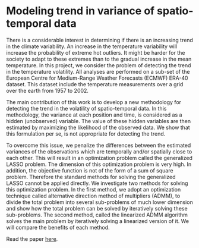 ﻿# Modeling trend in variance of spatio-temporal data

There is a considerable interest in determining if there is an increasing trend in the climate variability. An increase in the temperature variability will increase the
probability of extreme hot outliers. It might be harder for the society to adapt to these extremes than to the gradual increase in the mean temperature.
In this project, we consider the problem of detecting the trend in the temperature
volatility. All analyses are performed on a sub-set of the European Centre for Medium-Range Weather Forecasts (ECMWF) ERA-40 dataset. This dataset include the
temperature measurements over a grid over the earth from 1957 to 2002.

The main contribution of this work is to develop a new methodology for detecting
the trend in the volatility of spatio-temporal data. In this methodology, the variance at each position and time, is considered as a hidden (unobserved) variable. The value of these hidden variables are then estimated by maximizing the likelihood of the observed data. We show that this formulation per se, is not appropriate for detecting the trend.

To overcome this issue, we penalize the differences between the estimated variances of the observations which are temporally and/or spatially close to each other. This will result in an optimization problem called the generalized LASSO problem. The dimension of this optimization problem is very high. In addition, the objective function is not of the form of a sum of square problem. Therefore the standard methods for solving the generalized LASSO cannot be applied directly. We investigate two methods for solving this optimization problem. In the first method, we adopt an optimization technique called alternative direction method of multipliers (ADMM), to divide the total problem into several sub-problems of much lower dimension and show how the total problem can be solved by iteratively solving these sub-problems. The second method, called the linearized ADMM algorithm solves the main problem by iteratively solving a linearized version of it. We will compare the benefits of each method.

Read the paper [here](https://github.com/akhodadadi/VolatilityTrend/blob/master/nips-2018/paper.pdf).
